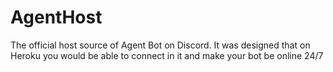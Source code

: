 # AgentHost
The official host source of Agent Bot on Discord.
It was designed that on Heroku you would be able to connect in it and make your bot be online 24/7
